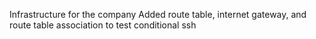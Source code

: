 Infrastructure for the company
Added route table, internet gateway, and route table association to test conditional ssh
